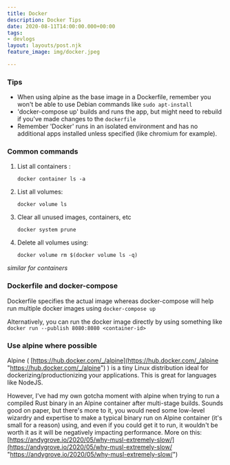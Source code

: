 ```yaml
---
title: Docker
description: Docker Tips
date: 2020-08-11T14:00:00.000+00:00
tags:
- devlogs
layout: layouts/post.njk
feature_image: img/docker.jpeg

---
```

### Tips

* When using alpine as the base image in a Dockerfile, remember you won't be able to use Debian commands like `sudo apt-install`
* 'docker-compose up' builds and runs the app, but might need to rebuild if you've made changes to the `dockerfile`
* Remember 'Docker' runs in an isolated environment and has no additional apps installed unless specified (like chromium for example).

### Common commands

1. List all containers :

       docker container ls -a
2. List all volumes:

       docker volume ls
3. Clear all unused images, containers, etc

       docker system prune
4. Delete all volumes using:

       docker volume rm $(docker volume ls -q)

_similar for containers_

### Dockerfile and docker-compose

Dockerfile specifies the actual image whereas docker-compose will help run multiple docker images using `docker-compose up`

Alternatively, you can run the docker image directly by using something like `docker run --publish 8080:8080 <container-id>`

### Use alpine where possible

Alpine ( [https://hub.docker.com/_/alpine](https://hub.docker.com/_/alpine "https://hub.docker.com/_/alpine") ) is a tiny Linux distribution ideal for dockerizing/productionizing your applications. This is great for languages like NodeJS. 

However, I've had my own gotcha moment with alpine when trying to run a compiled Rust binary in an Alpine container after multi-stage builds. Sounds good on paper, but there's more to it, you would need some low-level wizardry and expertise to make a typical binary run on Alpine container (it's small for a reason) using, and even if you could get it to run, it wouldn't be worth it as it will be negatively impacting performance. More on this: [https://andygrove.io/2020/05/why-musl-extremely-slow/](https://andygrove.io/2020/05/why-musl-extremely-slow/ "https://andygrove.io/2020/05/why-musl-extremely-slow/")